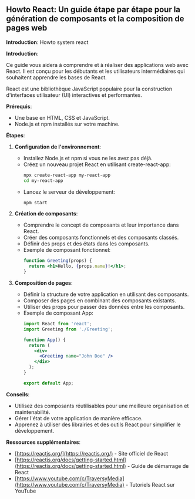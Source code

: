  


## Howto React: Un guide étape par étape pour la génération de composants et la composition de pages web

**Introduction**:
 Howto system react 

**Introduction**:

Ce guide vous aidera à comprendre et à réaliser des applications web avec React. Il est conçu pour les débutants et les utilisateurs intermédiaires qui souhaitent apprendre les bases de React.

React est une bibliothèque JavaScript populaire pour la construction d'interfaces utilisateur (UI) interactives et performantes. 

**Prérequis**:

* Une base en HTML, CSS et JavaScript.
* Node.js et npm installés sur votre machine.

**Étapes**:

1. **Configuration de l'environnement**:
   * Installez Node.js et npm si vous ne les avez pas déjà.
   * Créez un nouveau projet React en utilisant create-react-app:
     ```bash
     npx create-react-app my-react-app
     cd my-react-app
     ```
   * Lancez le serveur de développement:
     ```bash
     npm start
     ```

2. **Création de composants**:
   * Comprendre le concept de composants et leur importance dans React.
   * Créer des composants fonctionnels et des composants classés.
   * Définir des props et des états dans les composants.
   * Exemple de composant fonctionnel:
     ```jsx
     function Greeting(props) {
       return <h1>Hello, {props.name}!</h1>;
     }
     ```

3. **Composition de pages**:
   * Définir la structure de votre application en utilisant des composants.
   * Composer des pages en combinant des composants existants.
   * Utiliser des props pour passer des données entre les composants.
   * Exemple de composant App:
     ```jsx
     import React from 'react';
     import Greeting from './Greeting';

     function App() {
       return (
         <div>
           <Greeting name="John Doe" />
         </div>
       );
     }

     export default App;
     ```

**Conseils**:

* Utilisez des composants réutilisables pour une meilleure organisation et maintenabilité.
* Gérer l'état de votre application de manière efficace.
* Apprenez à utiliser des librairies et des outils React pour simplifier le développement.

**Ressources supplémentaires**:

* [https://reactjs.org/](https://reactjs.org/) - Site officiel de React
* [https://reactjs.org/docs/getting-started.html](https://reactjs.org/docs/getting-started.html) - Guide de démarrage de React
* [https://www.youtube.com/c/TraversyMedia](https://www.youtube.com/c/TraversyMedia) - Tutoriels React sur YouTube



